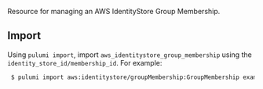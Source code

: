 Resource for managing an AWS IdentityStore Group Membership.


## Import

Using `pulumi import`, import `aws_identitystore_group_membership` using the `identity_store_id/membership_id`. For example:

```sh
 $ pulumi import aws:identitystore/groupMembership:GroupMembership example d-0000000000/00000000-0000-0000-0000-000000000000
```
 